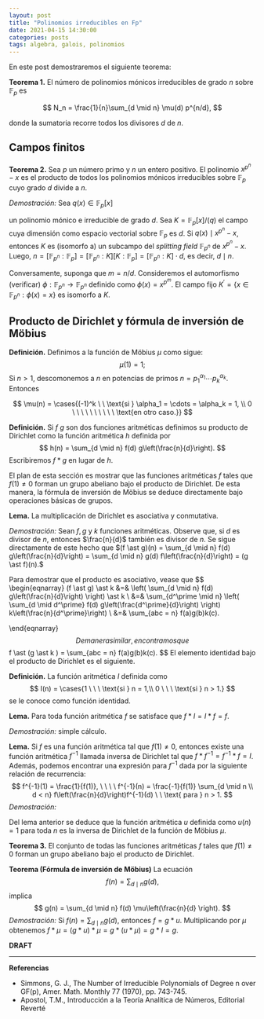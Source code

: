 ```yaml
---
layout: post
title: "Polinomios irreducibles en Fp"
date: 2021-04-15 14:30:00
categories: posts
tags: algebra, galois, polinomios 
---
```


En este post demostraremos el siguiente teorema:

**Teorema 1.** El número de polinomios mónicos irreducibles de grado $n$ sobre $\mathbb{F}_p$ es

$$ N_n = \frac{1}{n}\sum_{d \mid n} \mu(d) p^{n/d}, $$


donde la sumatoria recorre todos los divisores $d$ de $n$.

## Campos finitos

**Teorema 2.** Sea $p$ un número primo y $n$ un entero positivo. El polinomio $x^{p^n}-x$ es el producto de todos los polinomios mónicos irreducibles sobre $\mathbb{F}_p$ cuyo grado $d$ divide a $n$.

*Demostración:* Sea $q(x) \in \mathbb{F}_p[x]$

un polinomio mónico e irreducible de grado $d$. Sea $K = \mathbb{F}_p[x] / (q)$ el campo cuya dimensión como espacio vectorial sobre $\mathbb{F}_p$ es $d$. Si $q(x) \mid x^{p^n} - x$, entonces $K$ es (isomorfo a) un subcampo del *splitting field*  $\mathbb{F}_{p^n}$ de $x^{p^n}-x$. Luego, $n = [\mathbb{F}_{p^n}: \mathbb{F}_p] = [\mathbb{F}_{p^n}:K] [K:\mathbb{F}_p] = [\mathbb{F}_{p^n}:K] \cdot d$, es decir, $d \mid n$.

Conversamente, suponga que $m = n/d$. Consideremos el automorfismo (verificar) $\phi: \mathbb{F}_{p^n} \rightarrow \mathbb{F}_{p^n}$ definido como $\phi(x) = x^{p^m}$. El campo fijo $K^\prime = \{x \in \mathbb{F}_{p^n}: \phi(x) = x\}$ es isomorfo a $K$.

## Producto de Dirichlet y fórmula de inversión de Möbius 

**Definición.** Definimos a la función de Möbius $\mu$ como sigue:
$$
\mu(1) = 1;
$$
Si $n > 1$, descomonemos a $n$ en potencias de primos $n = p_1^{\alpha_1} \cdots p_k^{\alpha_k}$. Entonces


$$
\mu(n) = \cases{(-1)^k \ \ \text{si } \alpha_1 = \cdots = \alpha_k = 1, \\ 0 \ \ \ \ \ \ \ \ \ \ \text{en otro caso.}}
$$

 

**Definición.** Si $f$  $g$ son dos funciones aritméticas definimos su producto de Dirichlet como la función aritmética $h$ definida por
$$
h(n) = \sum_{d \mid n} f(d) g\left(\frac{n}{d}\right).
$$
Escribiremos $f \ast g$ en lugar de $h$. 

El plan de esta sección es mostrar que las funciones aritméticas $f$ tales que $f(1) \neq 0$ forman un grupo abeliano bajo el producto de Dirichlet. De esta manera, la fórmula de inversión de Möbius se deduce directamente bajo operaciones básicas de grupos. 

**Lema.** La multiplicación de Dirichlet es asociativa y conmutativa. 

*Demostración:* Sean $f, g$ y $k$ funciones aritméticas. Observe que, si $d$ es divisor de $n$, entonces $\frac{n}{d}$ también es divisor de $n$. Se sigue directamente de este hecho que $(f \ast g)(n) = \sum_{d \mid n} f(d) g\left(\frac{n}{d}\right) =  \sum_{d \mid n} g(d) f\left(\frac{n}{d}\right) = (g \ast f)(n).$

Para demostrar que el producto es asociativo, vease que 
$$
\begin{eqnarray}
(f \ast g) \ast k &=& \left( \sum_{d \mid n} f(d) g\left(\frac{n}{d}\right) \right) \ast k \\
&=& \sum_{d^\prime \mid n} \left( \sum_{d \mid d^\prime} f(d) g\left(\frac{d^\prime}{d}\right) \right) k\left(\frac{n}{d^\prime}\right) \\
&=& \sum_{abc = n} f(a)g(b)k(c).

\end{eqnarray}
$$
De manera similar, encontramos que 
$$
f \ast (g \ast k ) = \sum_{abc = n} f(a)g(b)k(c).
$$
El elemento identidad bajo el producto de Dirichlet es el siguiente.

**Definición.** La función aritmética $I$ definida como
$$
I(n) = \cases{1 \ \ \ \text{si } n = 1,\\ 0 \ \ \ \text{si } n > 1.}
$$
se le conoce como función identidad.  

**Lema.**  Para toda función aritmética $f$ se satisface que $f \ast I = I \ast f = f$.

*Demostración:* simple cálculo.

**Lema.** Si $f$ es una función aritmética tal que $f(1) \neq 0$, entonces existe una función aritmética $f^{-1}$ llamada inversa de Dirichlet tal que $f \ast f^{-1} = f^{-1}\ast f = I$. Además, podemos encontrar una expresión para $f^{-1}$ dada por la siguiente relación de recurrencia:
$$
f^{-1}(1) = \frac{1}{f(1)}, \ \ \ \ f^{-1}(n) = \frac{-1}{f(1)} \sum_{d \mid n \\ d < n} f\left(\frac{n}{d}\right)f^{-1}(d) \ \ \text{ para } n > 1.
$$
*Demostración:* 



Del lema anterior se deduce  que la función aritmética $u$ definida como $u(n) = 1$ para toda $n$ es la inversa de Dirichlet de la función de Möbius $\mu$.



**Teorema 3.** El conjunto de todas las funciones aritméticas $f$ tales que $f(1) \neq 0$ forman un grupo abeliano bajo el producto de Dirichlet. 



**Teorema (Fórmula de inversión de Möbius)**  La ecuación 
$$
f(n) = \sum_{d \mid n} g(d),
$$
implica
$$
g(n) = \sum_{d \mid n} f(d) \mu\left(\frac{n}{d} \right).
$$
*Demostración:* Si $f(n) = \sum_{d \mid n} g(d)$, entonces $f = g \ast u$. Multiplicando por $\mu$ obtenemos $f \ast \mu = (g \ast u) \ast \mu = g \ast (u \ast \mu) = g \ast I = g.$



**DRAFT**

---

**Referencias**

* Simmons, G. J., The Number of Irreducible Polynomials of Degree n over GF(p), Amer. Math. Monthly 77 (1970), pp. 743-745.
* Apostol, T.M., Introducción a la Teoría Analítica de Números, Editorial Reverté